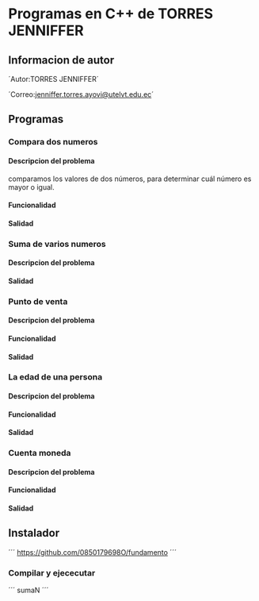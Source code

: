 # Programas en C++ de TORRES JENNIFFER
## Informacion de autor 
´Autor:TORRES JENNIFFER´

´Correo:jenniffer.torres.ayovi@utelvt.edu.ec´

## Programas
### Compara dos numeros
#### Descripcion del problema 
comparamos los valores de dos números, para determinar cuál número es mayor o igual.

#### Funcionalidad
#### Salidad
### Suma de varios numeros
#### Descripcion del problema 
#### Salidad
### Punto de venta
#### Descripcion del problema 
#### Funcionalidad
#### Salidad
### La edad de una persona
#### Descripcion del problema 
#### Funcionalidad
#### Salidad
### Cuenta moneda
#### Descripcion del problema 
#### Funcionalidad
#### Salidad
## Instalador
´´´
https://github.com/0850179698O/fundamento
´´´
### Compilar y ejececutar
´´´
sumaN
´´´
